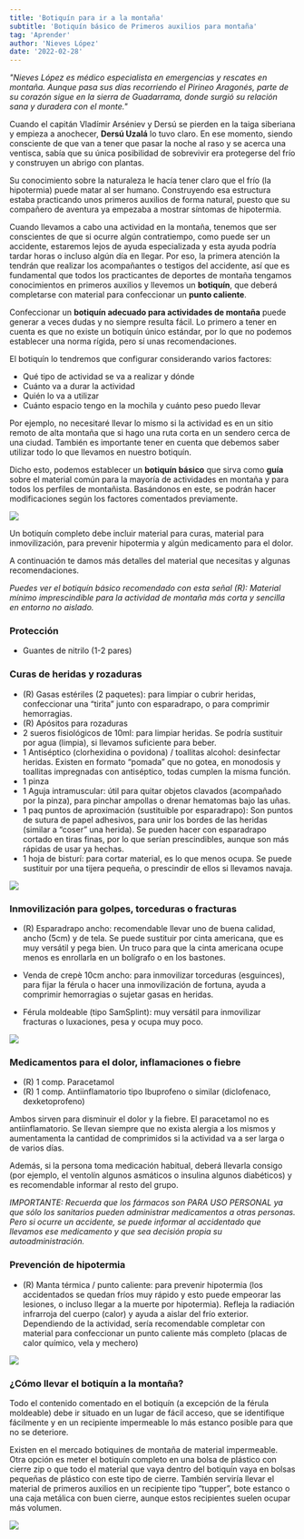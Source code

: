 ```yaml
---
title: 'Botiquín para ir a la montaña'
subtitle: 'Botiquín básico de Primeros auxilios para montaña'
tag: 'Aprender'
author: 'Nieves López'
date: '2022-02-28'
---
```


 *"Nieves López es médico especialista en emergencias y rescates en montaña. Aunque pasa sus días recorriendo el Pirineo Aragonés, parte de su corazón sigue en la sierra de Guadarrama, donde surgió su relación sana y duradera con el monte."*

Cuando el capitán Vladímir Arséniev y Dersú se pierden en la taiga siberiana y empieza a anochecer, **Dersú Uzalá** lo tuvo claro. En ese momento, siendo consciente de que van a tener que pasar la noche al raso y se acerca una ventisca, sabía que su única posibilidad de sobrevivir era protegerse del frío y construyen un abrigo con plantas.

Su conocimiento sobre la naturaleza le hacía tener claro que el frío (la hipotermia) puede matar al ser humano. Construyendo esa estructura estaba practicando unos primeros auxilios de forma natural, puesto que su compañero de aventura ya empezaba a mostrar síntomas de hipotermia.

Cuando llevamos a cabo una actividad en la montaña, tenemos que ser conscientes de que si ocurre algún contratiempo, como puede ser un accidente, estaremos lejos de ayuda especializada y esta ayuda podría tardar horas o incluso algún día en llegar. Por eso, la primera atención la tendrán que realizar los acompañantes o testigos del accidente, así que es fundamental que todos los practicantes de deportes de montaña tengamos conocimientos en primeros auxilios y llevemos un **botiquín**, que deberá completarse con material para confeccionar un **punto caliente**.

Confeccionar un **botiquín adecuado para actividades de montaña** puede generar a veces dudas y no siempre resulta fácil. Lo primero a tener en cuenta es que no existe un botiquín único estándar, por lo que no podemos establecer una norma rígida, pero sí unas recomendaciones.

El botiquín lo tendremos que configurar considerando varios factores:

- Qué tipo de actividad se va a realizar y dónde
- Cuánto va a durar la actividad
- Quién lo va a utilizar
- Cuánto espacio tengo en la mochila y cuánto peso puedo llevar

Por ejemplo, no necesitaré llevar lo mismo si la actividad es en un sitio remoto de alta montaña que si hago una ruta corta en un sendero cerca de una ciudad. También es importante tener en cuenta que debemos saber utilizar todo lo que llevamos en nuestro botiquín.

Dicho esto, podemos establecer un **botiquín básico** que sirva como **guía** sobre el material común para la mayoría de actividades en montaña y para todos los perfiles de montañista. Basándonos en este, se podrán hacer modificaciones según los factores comentados previamente.

![](/images/posts/es/botiquin/BOTIQUIN-tabla.jpg)

Un botiquín completo debe incluir material para curas, material para inmovilización, para prevenir hipotermia y algún medicamento para el dolor.

A continuación te damos más detalles del material que necesitas y algunas recomendaciones.

*Puedes ver el botiquín básico recomendado con esta señal (R): Material mínimo imprescindible para la actividad de montaña más corta y sencilla en entorno no aislado.*

### **Protección**

- Guantes de nitrilo (1-2 pares)

### **Curas de heridas y rozaduras**

- (R) Gasas estériles (2 paquetes): para limpiar o cubrir heridas, confeccionar una “tirita” junto con esparadrapo, o para comprimir hemorragias.
- (R) Apósitos para rozaduras
- 2 sueros fisiológicos de 10ml: para limpiar heridas. Se podría sustituir por agua (limpia), si llevamos suficiente para beber.
- 1 Antiséptico (clorhexidina o povidona) / toallitas alcohol: desinfectar heridas. Existen en formato “pomada” que no gotea, en monodosis y toallitas impregnadas con antiséptico, todas cumplen la misma función.
- 1 pinza
- 1 Aguja intramuscular: útil para quitar objetos clavados (acompañado por la pinza), para pinchar ampollas o drenar hematomas bajo las uñas.
- 1 paq puntos de aproximación (sustituible por esparadrapo): Son puntos de sutura de papel adhesivos, para unir los bordes de las heridas (similar a “coser” una herida). Se pueden hacer con esparadrapo cortado en tiras finas, por lo que serían prescindibles, aunque son más rápidas de usar ya hechas.
- 1 hoja de bisturí: para cortar material, es lo que menos ocupa. Se puede sustituir por una tijera pequeña, o prescindir de ellos si llevamos navaja.

![](/images/posts/es/botiquin/BOTIQUIN-curas.jpg)

### **Inmovilización para golpes, torceduras o fracturas**

- (R) Esparadrapo ancho: recomendable llevar uno de buena calidad, ancho (5cm) y de tela. Se puede sustituir por cinta americana, que es muy versátil y pega bien. Un truco para que la cinta americana ocupe menos es enrollarla en un bolígrafo o en los bastones.
- Venda de crepè 10cm ancho: para inmovilizar torceduras (esguinces), para fijar la férula o hacer una inmovilización de fortuna, ayuda a comprimir hemorragias o sujetar gasas en heridas.

- Férula moldeable (tipo SamSplint): muy versátil para inmovilizar fracturas o luxaciones, pesa y ocupa muy poco.

![](/images/posts/es/botiquin/BOTIQUIN-torceduras.jpg)

### **Medicamentos para el dolor, inflamaciones o fiebre**

- (R) 1 comp. Paracetamol
- (R) 1 comp. Antiinflamatorio tipo Ibuprofeno o similar (diclofenaco, dexketoprofeno)

Ambos sirven para disminuir el dolor y la fiebre. El paracetamol no es antiinflamatorio. Se llevan siempre que no exista alergia a los mismos y aumentamenta la cantidad de comprimidos si la actividad va a ser larga o de varios días.

Además, si la persona toma medicación habitual, deberá llevarla consigo (por ejemplo, el ventolín algunos asmáticos o insulina algunos diabéticos) y es recomendable informar al resto del grupo.

*IMPORTANTE: Recuerda que los fármacos son PARA USO PERSONAL ya que sólo los sanitarios pueden administrar medicamentos a otras personas. Pero si ocurre un accidente, se puede informar al accidentado que llevamos ese medicamento y que sea decisión propia su autoadministración.*

### **Prevención de hipotermia**

- (R) Manta térmica / punto caliente: para prevenir hipotermia (los accidentados se quedan fríos muy rápido y esto puede empeorar las lesiones, o incluso llegar a la muerte por hipotermia). Refleja la radiación infrarroja del cuerpo (calor) y ayuda a aislar del frío exterior. Dependiendo de la actividad, sería recomendable completar con material para confeccionar un punto caliente más completo (placas de calor químico, vela y mechero)

![](/images/posts/es/botiquin/BOTIQUIN-puntocaliente.jpg)


### ¿Cómo llevar el botiquín a la montaña?

Todo el contenido comentado en el botiquín (a excepción de la férula moldeable) debe ir situado en un lugar de fácil acceso, que se identifique fácilmente y en un recipiente impermeable lo más estanco posible para que no se deteriore.

Existen en el mercado botiquines de montaña de material impermeable. Otra opción es meter el botiquín completo en una bolsa de plástico con cierre zip o que todo el material que vaya dentro del botiquín vaya en bolsas pequeñas de plástico con este tipo de cierre. También serviría llevar el material de primeros auxilios en un recipiente tipo “tupper”, bote estanco o una caja metálica con buen cierre, aunque estos recipientes suelen ocupar más volumen.

![](/images/posts/es/botiquin/BOTIQUIN-despiece.jpg)
